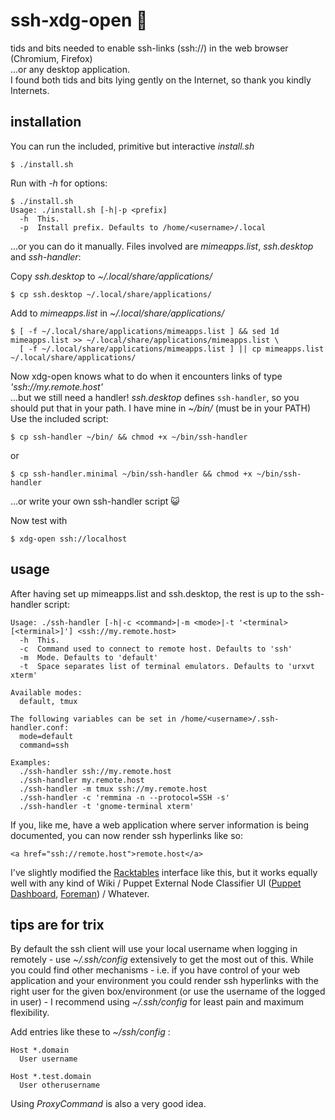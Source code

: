 ssh-xdg-open :penguin:
============

tids and bits needed to enable ssh-links (ssh://) in the web browser (Chromium, Firefox)  
...or any desktop application.  
I found both tids and bits lying gently on the Internet, so thank you kindly Internets.


installation
------------

You can run the included, primitive but interactive *install.sh*

    $ ./install.sh

Run with *-h* for options:

    $ ./install.sh
    Usage: ./install.sh [-h|-p <prefix]
      -h  This.
      -p  Install prefix. Defaults to /home/<username>/.local

...or you can do it manually. Files involved are *mimeapps.list*, *ssh.desktop* and *ssh-handler*:

Copy *ssh.desktop* to *~/.local/share/applications/*

    $ cp ssh.desktop ~/.local/share/applications/

Add to *mimeapps.list* in *~/.local/share/applications/*

    $ [ -f ~/.local/share/applications/mimeapps.list ] && sed 1d mimeapps.list >> ~/.local/share/applications/mimeapps.list \
      [ -f ~/.local/share/applications/mimeapps.list ] || cp mimeapps.list ~/.local/share/applications/
      

Now xdg-open knows what to do when it encounters links of type *'ssh://my.remote.host'*  
...but we still need a handler! *ssh.desktop* defines `ssh-handler`, so you should put that in your path. I have mine in *~/bin/* (must be in your PATH)  
Use the included script:

    $ cp ssh-handler ~/bin/ && chmod +x ~/bin/ssh-handler
or

    $ cp ssh-handler.minimal ~/bin/ssh-handler && chmod +x ~/bin/ssh-handler

...or write your own ssh-handler script :smiley_cat:

Now test with

    $ xdg-open ssh://localhost


usage
-----

After having set up mimeapps.list and ssh.desktop, the rest is up to the ssh-handler script:

    Usage: ./ssh-handler [-h|-c <command>|-m <mode>|-t '<terminal> [<terminal>]'] <ssh://my.remote.host>
      -h  This.
      -c  Command used to connect to remote host. Defaults to 'ssh'
      -m  Mode. Defaults to 'default'
      -t  Space separates list of terminal emulators. Defaults to 'urxvt xterm'
    
    Available modes:
      default, tmux
    
    The following variables can be set in /home/<username>/.ssh-handler.conf:
      mode=default
      command=ssh
    
    Examples:
      ./ssh-handler ssh://my.remote.host
      ./ssh-handler my.remote.host
      ./ssh-handler -m tmux ssh://my.remote.host
      ./ssh-handler -c 'remmina -n --protocol=SSH -s'
      ./ssh-handler -t 'gnome-terminal xterm'

If you, like me, have a web application where server information is being documented, you can now render ssh hyperlinks like so:

    <a href="ssh://remote.host">remote.host</a>

I've slightly modified the [Racktables](http://racktables.org) interface like this, but it works equally well with any kind of Wiki / Puppet External Node Classifier UI ([Puppet Dashboard](https://puppetlabs.com/puppet/related-projects/dashboard/), [Foreman](http://theforeman.org/)) / Whatever.


tips are for trix
-----------------

By default the ssh client will use your local username when logging in remotely - use *~/.ssh/config* extensively to get the most out of this. While you could find other mechanisms - i.e. if you have control of your web application and your environment you could render ssh hyperlinks with the right user for the given box/environment (or use the username of the logged in user) - I recommend using *~/.ssh/config* for least pain and maximum flexibility.

Add entries like these to *~/ssh/config* :

    Host *.domain
      User username
    
    Host *.test.domain
      User otherusername

Using *ProxyCommand* is also a very good idea.

